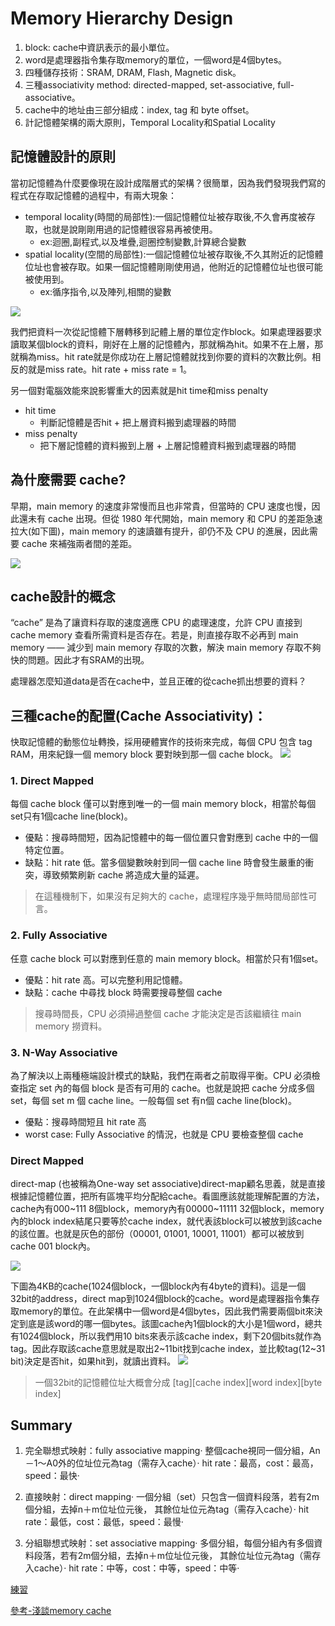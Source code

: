 # Memory Hierarchy Design
1. block: cache中資訊表示的最小單位。
2. word是處理器指令集存取memory的單位，一個word是4個bytes。
3. 四種儲存技術：SRAM, DRAM, Flash, Magnetic disk。
4. 三種associativity method: directed-mapped, set-associative, full-associative。
5. cache中的地址由三部分組成：index, tag 和 byte offset。
6. 計記憶體架構的兩大原則，Temporal Locality和Spatial Locality

## 記憶體設計的原則
當初記憶體為什麼要像現在設計成階層式的架構？很簡單，因為我們發現我們寫的程式在存取記憶體的過程中，有兩大現象：

- temporal locality(時間的局部性):一個記憶體位址被存取後,不久會再度被存取，也就是說剛剛用過的記憶體很容易再被使用。
  - ex:迴圈,副程式,以及堆疊,迴圈控制變數,計算總合變數
- spatial locality(空間的局部性):一個記憶體位址被存取後,不久其附近的記憶體位址也會被存取。如果一個記憶體剛剛使用過，他附近的記憶體位址也很可能被使用到。
  - ex:循序指令,以及陣列,相關的變數

![](https://i.imgur.com/6wqhGGI.png)

我們把資料一次從記憶體下層轉移到記體上層的單位定作block。如果處理器要求讀取某個block的資料，剛好在上層的記憶體內，那就稱為hit。如果不在上層，那就稱為miss。hit rate就是你成功在上層記憶體就找到你要的資料的次數比例。相反的就是miss rate。hit rate + miss rate = 1。

另一個對電腦效能來說影響重大的因素就是hit time和miss penalty

- hit time
  - 判斷記憶體是否hit + 把上層資料搬到處理器的時間
- miss penalty
  - 把下層記憶體的資料搬到上層 + 上層記憶體資料搬到處理器的時間

## 為什麼需要 cache?
早期，main memory 的速度非常慢而且也非常貴，但當時的 CPU 速度也慢，因此還未有 cache 出現。但從 1980 年代開始，main memory 和 CPU 的差距急速拉大(如下圖)，main memory 的速讀雖有提升，卻仍不及 CPU 的進展，因此需要 cache 來補強兩者間的差距。

![](https://i.imgur.com/9O3rnCZ.png)

## cache設計的概念
“cache” 是為了讓資料存取的速度適應 CPU 的處理速度，允許 CPU 直接到 cache memory 查看所需資料是否存在。若是，則直接存取不必再到 main memory —— 減少到 main memory 存取的次數，解決 main memory 存取不夠快的問題。因此才有SRAM的出現。

處理器怎麼知道data是否在cache中，並且正確的從cache抓出想要的資料？

## 三種cache的配置(Cache Associativity)：
快取記憶體的動態位址轉換，採用硬體實作的技術來完成，每個 CPU 包含 tag RAM，用來紀錄一個 memory block 要對映到那一個 cache block。
![](https://pic3.zhimg.com/80/90bf0022f6523251334ad507324873e6_720w.jpg)

### 1. Direct Mapped 
每個 cache block 僅可以對應到唯一的一個 main memory block，相當於每個set只有1個cache line(block)。
- 優點：搜尋時間短，因為記憶體中的每一個位置只會對應到 cache 中的一個特定位置。
- 缺點：hit rate 低。當多個變數映射到同一個 cache line 時會發生嚴重的衝突，導致頻繁刷新 cache 將造成大量的延遲。

> 在這種機制下，如果沒有足夠大的 cache，處理程序幾乎無時間局部性可言。
### 2. Fully Associative
任意 cache block 可以對應到任意的 main memory block。相當於只有1個set。
- 優點：hit rate 高。可以完整利用記憶體。
- 缺點：cache 中尋找 block 時需要搜尋整個 cache

> 搜尋時間長，CPU 必須掃過整個 cache 才能決定是否該繼續往 main memory 撈資料。
### 3. N-Way Associative
為了解決以上兩種極端設計模式的缺點，我們在兩者之前取得平衡。CPU 必須檢查指定 set 內的每個 block 是否有可用的 cache。也就是說把 cache 分成多個 set，每個 set m 個 cache line。一般每個 set 有n個 cache line(block)。
- 優點：搜尋時間短且 hit rate 高
- worst case: Fully Associative 的情況，也就是 CPU 要檢查整個 cache

### Direct Mapped 
direct-map (也被稱為One-way set associative)direct-map顧名思義，就是直接根據記憶體位置，把所有區塊平均分配給cache。看圖應該就能理解配置的方法，cache內有000~111 8個block，memory內有00000~11111 32個block，memory內的block index結尾只要等於cache index，就代表該block可以被放到該cache的該位置。也就是灰色的部份（00001, 01001, 10001, 11001）都可以被放到cache 001 block內。

![](https://i.imgur.com/NOSOuvy.png)


下圖為4KB的cache(1024個block，一個block內有4byte的資料)。這是一個32bit的address，direct map到1024個block的cache。word是處理器指令集存取memory的單位。在此架構中一個word是4個bytes，因此我們需要兩個bit來決定到底是該word的哪一個bytes。該圖cache內1個block的大小是1個word，總共有1024個block，所以我們用10 bits來表示該cache index，剩下20個bits就作為tag。因此存取該cache意思就是取出2~11bit找到cache index，並比較tag(12~31 bit)決定是否hit，如果hit到，就讀出資料。
![](https://i.imgur.com/8or05u6.png)

> 一個32bit的記憶體位址大概會分成 [tag][cache index][word index][byte index]



## Summary
1. 完全聯想式映射：fully associative mapping‧
  整個cache視同一個分組，An－1～A0外的位址位元為tag（需存入cache）‧
  hit rate：最高，cost：最高，speed：最快‧
2. 直接映射：direct mapping‧
  一個分組（set）只包含一個資料段落，若有2m個分組，去掉n＋m位址位元後，
  其餘位址位元為tag（需存入cache）‧
  hit rate：最低，cost：最低，speed：最慢‧

3. 分組聯想式映射：set associative mapping‧
  多個分組，每個分組內有多個資料段落，若有2m個分組，去掉n＋m位址位元後，
  其餘位址位元為tag（需存入cache）‧
  hit rate：中等，cost：中等，speed：中等‧

[練習](http://www.cs.nthu.edu.tw/~tingting/Archi_17/week14_class_sheet%20-%20ans_fix.pdf)

[參考-淺談memory cache](http://opass.logdown.com/posts/249025-discussion-on-memory-cache)
